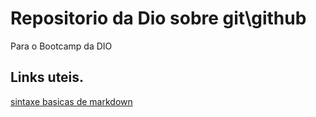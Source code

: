 #  Repositorio da Dio sobre git\github
Para o Bootcamp da DIO
## Links  uteis.
[sintaxe basicas de markdown](https://www.markdownguide.org/)
